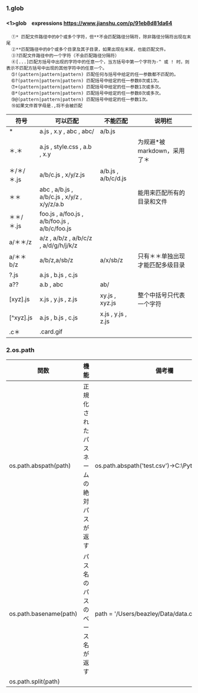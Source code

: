 ### 1.glob
#### <1>glob　expressions <https://www.jianshu.com/p/91eb8d81da64>
~~~
  ➀* 匹配文件路径中的0个或多个字符，但**不会匹配路径分隔符，除非路径分隔符出现在末尾
  ➁**匹配路径中的0个或多个目录及其子目录，如果出现在末尾，也能匹配文件。
  ➂?匹配文件路径中的一个字符（不会匹配路径分隔符）
  ➃[...]匹配方括号中出现的字符中的任意一个，当方括号中第一个字符为·^ 或 ! 时，则表示不匹配方括号中出现的其他字符中的任意一个。
  ➄!(pattern|pattern|pattern) 匹配任何与括号中给定的任一参数都不匹配的。
  ➅?(pattern|pattern|pattern) 匹配括号中给定的任一参数0次或1次。
  ➆+(pattern|pattern|pattern) 匹配括号中给定的任一参数1次或多次。
  ➇*(pattern|pattern|pattern) 匹配括号中给定的任一参数0次或多次。
  ➈@(pattern|pattern|pattern) 匹配括号中给定的任一参数1次。
  ➉如果文件首字母是.,将不会被匹配
~~~
符号|可以匹配|不能匹配|说明栏
-|-|-|-
*|a.js , x.y , abc , abc/|a/b.js|
＊.＊|a.js , style.css , a.b , x.y||为规避*被markdown，采用了＊
＊/＊/＊.js|a/b/c.js , x/y/z.js|a/b.js , a/b/c/d.js
＊＊|abc , a/b.js , a/b/c.js , x/y/z , x/y/z/a.b||能用来匹配所有的目录和文件
＊＊/＊.js|foo.js , a/foo.js , a/b/foo.js , a/b/c/foo.js
a/＊＊/z|a/z , a/b/z , a/b/c/z , a/d/g/h/j/k/z
a/＊＊b/z|a/b/z,a/sb/z|a/x/sb/z|只有＊＊单独出现才能匹配多级目录
?.js|a.js , b.js , c.js
a??|a.b , abc|ab/ 
[xyz].js| x.js , y.js , z.js|xy.js , xyz.js|整个中括号只代表一个字符
[^xyz].js|a.js , b.js , c.js|x.js , y.js , z.js
.c＊|.card.gif

### 2.os.path
関数|機能|備考欄
-|-|-
os.path.abspath(path)|正規化されたパスネームの絶対パスが返す|os.path.abspath('test.csv')→C:\\Python25\\test.csv
os.path.basename(path)|パス名のパスのベース名が返す|path = '/Users/beazley/Data/data.csv'→data.csv
os.path.split(path)|
